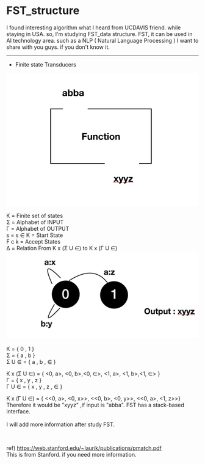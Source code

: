 # FST_structure
I found interesting algorithm what I heard from UCDAVIS friend. while staying in USA.
so, I'm studying FST_data structure.
FST, it can be used in AI technology area.
such as a NLP ( Natural Language Processing )
I want to share with you guys. if you don't know it.

------------------------------
 - Finite state Transducers

![Image 4](https://github.com/LeeGitaek/FST_structure/blob/master/%E1%84%89%E1%85%B3%E1%84%8F%E1%85%B3%E1%84%85%E1%85%B5%E1%86%AB%E1%84%89%E1%85%A3%E1%86%BA%202020-01-30%20%E1%84%8B%E1%85%A9%E1%84%8C%E1%85%A5%E1%86%AB%2010.10.31.png?raw=true)


K = Finite set of states <br>
Σ = Alphabet of INPUT<br>
Γ = Alphabet of OUTPUT<br>
s = s ∈ K = Start State<br>
F c k = Accept States<br>
Δ = Relation From
    K x (Σ U ∈) to K x (Γ U ∈) 
<br>
![Image 5](https://github.com/LeeGitaek/FST_structure/blob/master/%E1%84%89%E1%85%B3%E1%84%8F%E1%85%B3%E1%84%85%E1%85%B5%E1%86%AB%E1%84%89%E1%85%A3%E1%86%BA%202020-01-30%20%E1%84%8B%E1%85%A9%E1%84%8C%E1%85%A5%E1%86%AB%2010.15.06.png?raw=true)


K = { 0 , 1 } <br>
Σ = { a , b }<br>
Σ U ∈ = { a , b , ∈ } <br>

K x (Σ U ∈) = { <0, a>, <0, b>,<0, ∈>,
                <1, a>, <1, b>,<1, ∈> }
                <br>
Γ = { x , y , z } <br>
Γ U ∈ = { x , y , z , ∈ }<br>

K x (Γ U ∈) = { <<0, a>, <0, x>>,
                <<0, b>, <0, y>>,
                <<0, a>, <1, z>>}
                <br>
Therefore it would be "xyyz" ,if input is "abba".
FST has a stack-based interface.     
<br>
I will add more information after study FST.

<br>

ref) https://web.stanford.edu/~laurik/publications/pmatch.pdf<br>
This is from Stanford. if you need more information. 
